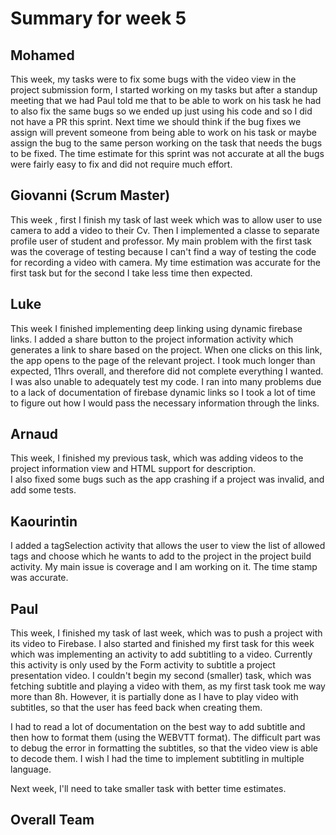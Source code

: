 # Summary for week 5

## Mohamed
This week, my tasks were to fix some bugs with the video view in the project submission form, I started working on my tasks but after a standup meeting that we had Paul told me that to be able to work on his task he had to also fix the same bugs so we ended up just using his code and so I did not have a PR this sprint.
Next time we should think if the bug fixes we assign will prevent someone from being able to work on his task or maybe assign the bug to the same person working on the task that needs the bugs to be fixed.
The time estimate for this sprint was not accurate at all the bugs were fairly easy to fix and did not require much effort.
## Giovanni (Scrum Master)
This week , first  I finish my task of last week which was to allow user to use camera to add a video to their Cv. Then I implemented a classe to separate profile user of student and professor. My main problem with the first task was the coverage of testing because I can't find a way of testing the code for recording a video with camera. My time estimation was accurate for the first task but for the second I take less time then expected.

## Luke 
This week I finished implementing deep linking using dynamic firebase links. I added a share button to the project information activity which generates a link to share based on the project. When one clicks on this link, the app opens to the page of the relevant project. I took much longer than expected, 11hrs overall, and therefore did not complete everything I wanted. I was also unable to adequately test my code. I ran into many problems due to a lack of documentation of firebase dynamic links so I took a lot of time to figure out how I would pass the necessary information through the links.

## Arnaud
This week, I finished my previous task, which was adding videos to the project information view and HTML support for description.  
I also fixed some bugs such as the app crashing if a project was invalid, and add some tests.  

## Kaourintin 
I added a tagSelection activity that allows the user to view the list of allowed tags and choose which he wants to add to the project in the project build activity. My main issue is coverage and I am working on it.
The time stamp was accurate.
## Paul
This week, I finished my task of last week, which was to push a project with its video to Firebase.
I also started and finished my first task for this week which was implementing an activity to add subtitling to a video. Currently this activity is only used by the Form activity to subtitle a project presentation video.
I couldn't begin my second (smaller) task, which was fetching subtitle and playing a video with them, as my first task took me way more than 8h. However, it is partially done as I have to play video with subtitles, so that the user has feed back when creating them.

I had to read a lot of documentation on the best way to add subtitle and then how to format them (using the WEBVTT format). The difficult part was to debug the error in formatting the subtitles, so that the video view is able to decode them.
I wish I had the time to implement subtitling in multiple language.

Next week, I'll need to take smaller task with better time estimates.


## Overall Team


